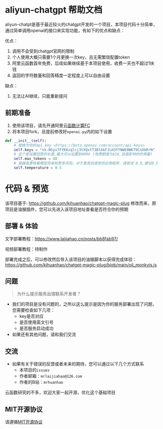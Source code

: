 # aliyun-chatgpt 帮助文档

aliyun-chatpt是基于最近较火的chatgpt开发的一个项目，本项目代码十分简单，
通过简单调用openai的接口来实现功能，有如下的优点和缺点：

优点：
1. 调用不会受到chatgpt官网的限制
2. 个人使用大概只需要1个月更换一次key，且无需繁琐配置token
3. 阿里云函数首年免费，后续如果继续基于本项目使用，收费一天也不超过1块钱
4. 返回的字符数量和回答精度一定程度上可以自由设置

缺点：
1. 无法让AI继续，只能重新提问



## 前期准备
1. 使用该项目，请先开通阿里云[函数计算FC](https://www.aliyun.com/product/fc)
2. 将本项目fork，且提前修改好`openai.py`内的如下设置
```python
def __init__(self):
    # 替换为你的api_key <https://beta.openai.com/account/api-keys>
    self.keys = "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"
    # 这个是设置回答的长度,最大可以设置到4096 (免费额度为$18,该值影响你的用量)
    self.max_tokens = 40
    # 值越高意味着模型将承担更多风险。对于更具创造性的应用程序，请尝试 0.9,建议0.5-0.6
    self.temperature = 0.5
```

# 代码 & 预览
该项目基于: https://github.com/kjhuanhao/chatgpt-magic-plug
修改而来，原项目是油猴插件，您可以先进入该项目地址查看是否符合你的预期


## 部署 & 体验
文字部署教程：https://www.laijiahao.cn/posts/bb8fab97/

视频部署教程：待制作

部署完成之后，可以修改然后导入该项目的油猴脚本以获得完成体验：https://github.com/kjhuanhao/chatgpt-magic-plug/blob/main/oil_monkyjs.js

## 问题

>  为什么提示服务出错联系开发者？

- 我们的项目是没有问题的，之所以这么提示是因为你的服务部署出现了问题，您需要检查如下几项：
  - key是否对应
  - 是否使用英文引号
  - 是否服务启动成功
- 如果还有其他问题，请和我们交流



## 交流
- 如果有关于错误的反馈或者未来的期待，您可以通过以下几个方式联系
  - 本项目的`issues`
  - 作者邮箱：`mrlaijiahao@126.com`
  - 作者的B站：`mrhuanhao`

云函数研究的不多，欢迎大家一起开源，优化这个基础项目

## MIT开源协议

请遵循[MIT开源协议](https://github.com/kjhuanhao/chatgpt-magic-plug/blob/main/LICENSE)

